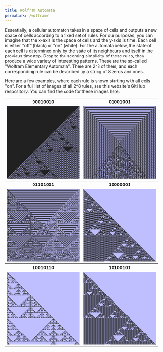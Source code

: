 ```yaml
---
title: Wolfram Automata
permalink: /wolfram/
---
```


Essentially, a cellular automaton takes in a space of cells and outputs a new space of cells according to a fixed set of rules. 
For our purposes, you can imagine that the x-axis is the space of cells and the y-axis is time. 
Each cell is either "off" (black) or "on" (white). For the automata below, the state of each cell is determined only by the state of its neighbours and itself in the previous timestep.
Despite the seeming simplicity of these rules, they produce a wide variety of interesting patterns.
These are the so-called "Wolfram Elementary Automata". There are 2^8 of them, and each corresponding rule can be described by a string of 8 zeros and ones. 
<p>
Here are a few examples, where each rule is shown starting with all cells "on".
For a full list of images of all 2^8 rules, see this website's GitHub respository.  You can find the code for these images <a href = "https://github.com/ibeach/ibeach.github.io/tree/master/code/wolfram">here</a>.

<table margins="2px">
	<tr>
		<th>00010010</th>
		<th>01001001</th>
	</tr>
	<tr>
		<td><img src="\images\wolfram\for_display\00010010.png"></td>
		<td><img src="\images\wolfram\for_display\01001001.png"></td>
	</tr>
	<tr>
		<th>01101001</th>
		<th>10000001</th>
	</tr>
	<tr>
		<td><img src="\images\wolfram\for_display\01101001.png"></td>
		<td><img src="\images\wolfram\for_display\10000001.png"></td>
	</tr>
	<tr>
		<th>10010110</th>
		<th>10100101</th>
	</tr>
	<tr>
		<td><img src="\images\wolfram\for_display\10010110.png"></td>
		<td><img src="\images\wolfram\for_display\10100101.png"></td>
	</tr>
</table>
